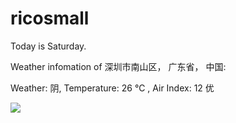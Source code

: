 # ricosmall

Today is Saturday.

Weather infomation of 深圳市南山区， 广东省， 中国: 

Weather: 阴, Temperature: 26 ℃ , Air Index: 12 优

<img src="https://github-readme-stats.vercel.app/api?username=ricosmall&show_icons=true" />
